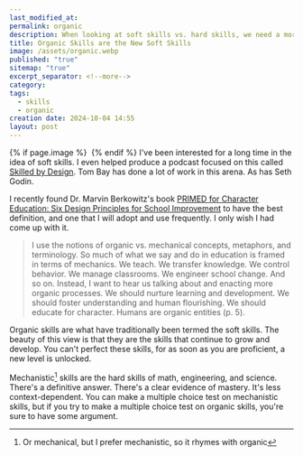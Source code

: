 ```yaml
---
last_modified_at: 
permalink: organic
description: When looking at soft skills vs. hard skills, we need a more clear framework. I adopt the framework of organic and mechanistic skills.
title: Organic Skills are the New Soft Skills
image: /assets/organic.webp
published: "true"
sitemap: "true"
excerpt_separator: <!--more-->
category: 
tags:
  - skills
  - organic
creation date: 2024-10-04 14:55
layout: post
---
```



{% if page.image %} <img src="{{ page.image }}" alt=""> {% endif %}
I've been interested for a long time in the idea of soft skills. I even helped produce a podcast focused on this called [Skilled by Design](https://skilledbydesign). Tom Bay has done a lot of work in this arena. As has Seth Godin.

I recently found Dr. Marvin Berkowitz's book [PRIMED for Character Education: Six Design Principles for School Improvement](https://amzn.to/4eOb0KG) to have the best definition, and one that I will adopt and use frequently. I only wish I had come up with it. 

>  I use the notions of organic vs. mechanical concepts, metaphors, and terminology. So much of what we say and do in education is framed in terms of mechanics. We teach. We transfer knowledge. We control behavior. We manage classrooms. We engineer school change. And so on. Instead, I want to hear us talking about and enacting more organic processes. We should nurture learning and development. We should foster understanding and human flourishing. We should educate for character. Humans are organic entities (p. 5).

Organic skills are what have traditionally been termed the soft skills. The beauty of this view is that they are the skills that continue to grow and develop. You can't perfect these skills, for as soon as you are proficient, a new level is unlocked. 

Mechanistic[^1] skills are the hard skills of math, engineering, and science. There's a definitive answer. There's a clear evidence of mastery. It's less context-dependent. You can make a multiple choice test on mechanistic skills, but if you try to make a multiple choice test on organic skills, you're sure to have some argument. 

[^1]: Or mechanical, but I prefer mechanistic, so it rhymes with organic